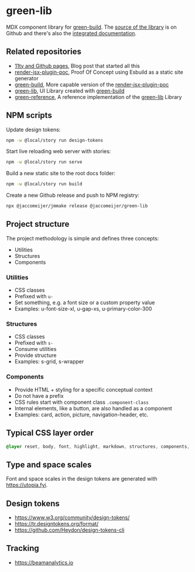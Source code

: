# green-lib

MDX component library for
[green-build](https://github.com/jaccomeijer/green-build). The [source of the
library](https://github.com/jaccomeijer/green-lib) is on Github and there's also
the [integrated documentation](https://www.jaccomeijer.nl/green-lib/).

## Related repositories

- [11ty and Github pages](https://www.jaccomeijer.nl/blog/11ty-and-github-pages/), Blog post that started all this
- [render-jsx-plugin-poc](https://github.com/jaccomeijer/render-jsx-plugin-poc), Proof Of Concept using Esbuild as a static site generator 
- [green-build](https://github.com/jaccomeijer/green-build), More capable version of the [render-jsx-plugin-poc](https://github.com/jaccomeijer/render-jsx-plugin-poc)
- [green-lib](https://github.com/jaccomeijer/green-lib), UI Library created with [green-build](https://github.com/jaccomeijer/green-build)
- [green-reference](https://github.com/jaccomeijer/green-reference), A reference implementation of the [green-lib](https://github.com/jaccomeijer/green-lib) Library

## NPM scripts

Update design tokens:

```bash
npm -w @local/story run design-tokens
```

Start live reloading web server with stories:

```bash
npm -w @local/story run serve
```

Build a new static site to the root docs folder:

```bash
npm -w @local/story run build
```

Create a new Github release and push to NPM registry:

```bash
npx @jaccomeijer/jmmake release @jaccomeijer/green-lib
```


## Project structure

The project methodology is simple and defines three concepts:

- Utilities
- Structures
- Components

### Utilities

- CSS classes
- Prefixed with `u-`
- Set something, e.g. a font size or a custom property value
- Examples: u-font-size-xl, u-gap-xs, u-primary-color-300

### Structures

- CSS classes
- Prefixed with `s-`
- Consume utilities
- Provide structure
- Examples: s-grid, s-wrapper

### Components

- Provide HTML + styling for a specific conceptual context
- Do not have a prefix
- CSS rules start with component class `.component-class`
- Internal elements, like a button, are also handled as a component
- Examples: card, action, picture, navigation-header, etc.

## Typical CSS layer order

```css
@layer reset, body, font, highlight, markdown, structures, components, utilities, custom;
```

## Type and space scales

Font and space scales in the design tokens are generated with <https://utopia.fyi>.

## Design tokens

- https://www.w3.org/community/design-tokens/
- https://tr.designtokens.org/format/
- https://github.com/Heydon/design-tokens-cli


## Tracking

- https://beamanalytics.io

